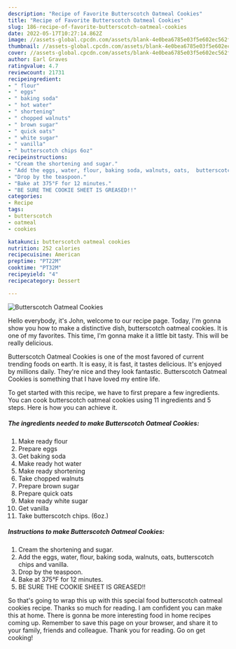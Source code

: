 ```yaml
---
description: "Recipe of Favorite Butterscotch Oatmeal Cookies"
title: "Recipe of Favorite Butterscotch Oatmeal Cookies"
slug: 186-recipe-of-favorite-butterscotch-oatmeal-cookies
date: 2022-05-17T10:27:14.862Z
image: //assets-global.cpcdn.com/assets/blank-4e0bea6785e03f5e602ec562f230caae08da540cada707380b4fe1bbebba43da.png
thumbnail: //assets-global.cpcdn.com/assets/blank-4e0bea6785e03f5e602ec562f230caae08da540cada707380b4fe1bbebba43da.png
cover: //assets-global.cpcdn.com/assets/blank-4e0bea6785e03f5e602ec562f230caae08da540cada707380b4fe1bbebba43da.png
author: Earl Graves
ratingvalue: 4.7
reviewcount: 21731
recipeingredient:
- " flour"
- " eggs"
- " baking soda"
- " hot water"
- " shortening"
- " chopped walnuts"
- " brown sugar"
- " quick oats"
- " white sugar"
- " vanilla"
- " butterscotch chips 6oz"
recipeinstructions:
- "Cream the shortening and sugar."
- "Add the eggs, water, flour, baking soda, walnuts, oats,  butterscotch chips and vanilla."
- "Drop by the teaspoon."
- "Bake at 375°F for 12 minutes."
- "BE SURE THE COOKIE SHEET IS GREASED!!"
categories:
- Recipe
tags:
- butterscotch
- oatmeal
- cookies

katakunci: butterscotch oatmeal cookies 
nutrition: 252 calories
recipecuisine: American
preptime: "PT22M"
cooktime: "PT32M"
recipeyield: "4"
recipecategory: Dessert

---
```



![Butterscotch Oatmeal Cookies](//assets-global.cpcdn.com/assets/blank-4e0bea6785e03f5e602ec562f230caae08da540cada707380b4fe1bbebba43da.png)

Hello everybody, it's John, welcome to our recipe page. Today, I'm gonna show you how to make a distinctive dish, butterscotch oatmeal cookies. It is one of my favorites. This time, I'm gonna make it a little bit tasty. This will be really delicious.



Butterscotch Oatmeal Cookies is one of the most favored of current trending foods on earth. It is easy, it is fast, it tastes delicious. It's enjoyed by millions daily. They're nice and they look fantastic. Butterscotch Oatmeal Cookies is something that I have loved my entire life.


To get started with this recipe, we have to first prepare a few ingredients. You can cook butterscotch oatmeal cookies using 11 ingredients and 5 steps. Here is how you can achieve it.

<!--inarticleads1-->

##### The ingredients needed to make Butterscotch Oatmeal Cookies:

1. Make ready  flour
1. Prepare  eggs
1. Get  baking soda
1. Make ready  hot water
1. Make ready  shortening
1. Take  chopped walnuts
1. Prepare  brown sugar
1. Prepare  quick oats
1. Make ready  white sugar
1. Get  vanilla
1. Take  butterscotch chips. (6oz.)




<!--inarticleads2-->

##### Instructions to make Butterscotch Oatmeal Cookies:

1. Cream the shortening and sugar.
1. Add the eggs, water, flour, baking soda, walnuts, oats,  butterscotch chips and vanilla.
1. Drop by the teaspoon.
1. Bake at 375°F for 12 minutes.
1. BE SURE THE COOKIE SHEET IS GREASED!!




So that's going to wrap this up with this special food butterscotch oatmeal cookies recipe. Thanks so much for reading. I am confident you can make this at home. There is gonna be more interesting food in home recipes coming up. Remember to save this page on your browser, and share it to your family, friends and colleague. Thank you for reading. Go on get cooking!
